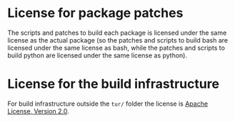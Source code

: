 # License for package patches

The scripts and patches to build each package is licensed under the same
license as the actual package (so the patches and scripts to build bash are
licensed under the same license as bash, while the patches and scripts to build
python are licensed under the same license as python).

# License for the build infrastructure

For build infrastructure outside the `tur/` folder the license is
[Apache License, Version 2.0](https://www.apache.org/licenses/LICENSE-2.0).
